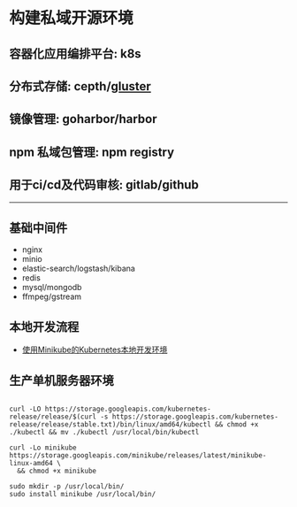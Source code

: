 # 构建私域开源环境

## 容器化应用编排平台: k8s

## 分布式存储: cepth/[gluster](https://docs.gluster.org/en/latest/Administrator%20Guide/GlusterFS%20Introduction/)

## 镜像管理: goharbor/harbor

## npm 私域包管理: npm registry

## 用于ci/cd及代码审核:  gitlab/github

___

## 基础中间件

- nginx
- minio
- elastic-search/logstash/kibana
- redis
- mysql/mongodb
- ffmpeg/gstream

## 本地开发流程

- [使用Minikube的Kubernetes本地开发环境](https://www.abhishek-tiwari.com/local-development-environment-for-kubernetes-using-minikube/)

## 生产单机服务器环境

```

curl -LO https://storage.googleapis.com/kubernetes-release/release/$(curl -s https://storage.googleapis.com/kubernetes-release/release/stable.txt)/bin/linux/amd64/kubectl && chmod +x ./kubectl && mv ./kubectl /usr/local/bin/kubectl

curl -Lo minikube https://storage.googleapis.com/minikube/releases/latest/minikube-linux-amd64 \
  && chmod +x minikube

sudo mkdir -p /usr/local/bin/
sudo install minikube /usr/local/bin/
```